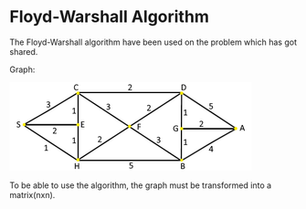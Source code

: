 # Floyd-Warshall Algorithm

The Floyd-Warshall algorithm have been used on the problem which has got shared.

Graph:

![Image of Graph](https://github.com/burhanbilen/Floyd-Warshall-Algorithm/blob/main/GRAPH.png)


To be able to use the algorithm, the graph must be transformed into a matrix(nxn).
